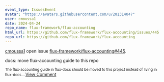 ```yaml
---
event_type: IssuesEvent
avatar: "https://avatars.githubusercontent.com/u/20131404?"
user: cmoussa1
date: 2024-04-24
repo_name: flux-framework/flux-accounting
html_url: https://github.com/flux-framework/flux-accounting/issues/445
repo_url: https://github.com/flux-framework/flux-accounting
---
```


<a href='https://github.com/cmoussa1' target='_blank'>cmoussa1</a> open issue <a href='https://github.com/flux-framework/flux-accounting/issues/445' target='_blank'>flux-framework/flux-accounting#445</a>.

<p>docs: move flux-accounting guide to this repo</p><small>The flux-accounting guide in flux-docs should be moved to this project instead of living in flux-docs....</small><a href='https://github.com/flux-framework/flux-accounting/issues/445' target='_blank'>View Comment</a>
